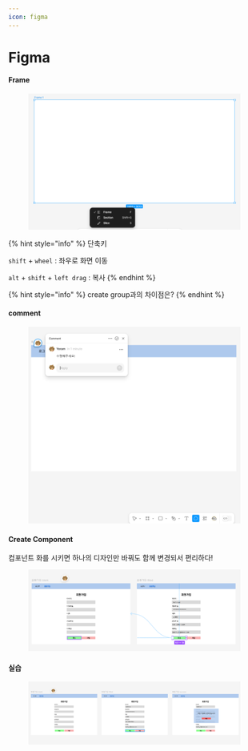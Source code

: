 ```yaml
---
icon: figma
---
```


# Figma

#### Frame

<figure><img src="../.gitbook/assets/image (10).png" alt=""><figcaption></figcaption></figure>

{% hint style="info" %}
단축키

`shift` + `wheel` : 좌우로 화면 이동

`alt` + `shift` + `left drag` :  복사
{% endhint %}

{% hint style="info" %}
create group과의 차이점은?
{% endhint %}

#### comment&#x20;

<figure><img src="../.gitbook/assets/image (1) (1).png" alt=""><figcaption></figcaption></figure>



#### Create Component &#x20;

컴포넌트 화를 시키면 하나의 디자인만 바꿔도 함께 변경되서 편리하다!

<figure><img src="../.gitbook/assets/image (2) (1).png" alt=""><figcaption></figcaption></figure>



#### 실습

<figure><img src="../.gitbook/assets/image (3) (1).png" alt=""><figcaption></figcaption></figure>
